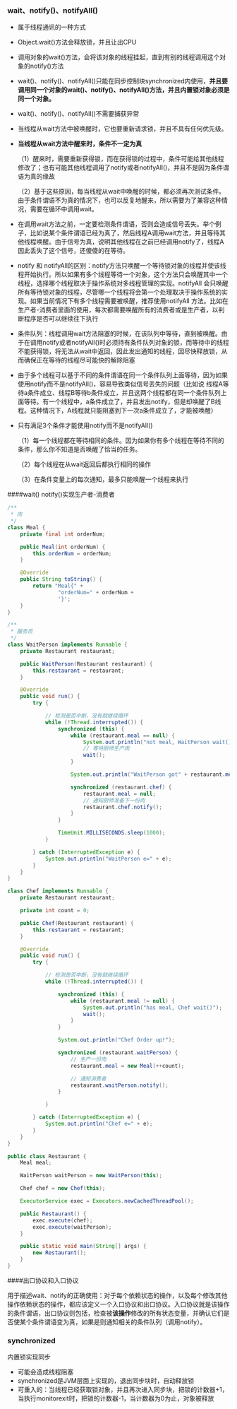 ### wait、notify()、notifyAll()

- 属于线程通讯的一种方式

- Object.wait()方法会释放锁，并且让出CPU

- 调用对象的wait()方法，会将该对象的线程挂起，直到有别的线程调用这个对象的notify()方法

- wait()、notify()、notifyAll()只能在同步控制块synchronized内使用，**并且要调用同一个对象的wait()、notify()、notifyAll()方法，并且内置锁对象必须是同一个对象。**

- wait()、notify()、notifyAll()不需要捕获异常

- 当线程从wait方法中被唤醒时，它也要重新请求锁，并且不具有任何优先级。

- **当线程从wait方法中醒来时，条件不一定为真**

  （1）醒来时，需要重新获得锁，而在获得锁的过程中，条件可能给其他线程修改了；也有可能其他线程调用了notify或者notifyAll()，并且不是因为条件谓语为真的缘故

  （2）基于这些原因，每当线程从wait中唤醒的时候，都必须再次测试条件。由于条件谓语不为真的情况下，也可以反复地醒来，所以需要为了兼容这种情况，需要在循环中调用wait。

- 在调用wait方法之前，一定要检测条件谓语，否则会造成信号丢失。举个例子，比如说某个条件谓语已经为真了，然后线程A调用wait方法，并且等待其他线程唤醒。由于信号为真，说明其他线程在之前已经调用notify了，线程A因此丢失了这个信号，还傻傻的在等待。

- notify 和 notifyAll的区别：notify方法只唤醒一个等待锁对象的线程并使该线程开始执行。所以如果有多个线程等待一个对象，这个方法只会唤醒其中一个线程，选择哪个线程取决于操作系统对多线程管理的实现。notifyAll 会只唤醒所有等待锁对象的线程，尽管哪一个线程将会第一个处理取决于操作系统的实现。如果当前情况下有多个线程需要被唤醒，推荐使用notifyAll 方法。比如在生产者-消费者里面的使用，每次都需要唤醒所有的消费者或是生产者，以判断程序是否可以继续往下执行

- 条件队列：线程调用wait方法阻塞的时候，在该队列中等待，直到被唤醒。由于在调用notify或者notifyAll()时必须持有条件队列对象的锁，而等待中的线程不能获得锁，将无法从wait中返回，因此发出通知的线程，因尽快释放锁，从而确保正在等待的线程尽可能快的解除阻塞

- 由于多个线程可以基于不同的条件谓语在同一个条件队列上面等待，因为如果使用notify而不是notifyAll()，容易导致类似信号丢失的问题（比如说 线程A等待a条件成立、线程B等待b条件成立，并且这两个线程都在同一个条件队列上面等待。有一个线程中，a条件成立了，并且发出notify，但是却唤醒了B线程。这种情况下，A线程就只能阻塞到下一次a条件成立了，才能被唤醒）

- 只有满足3个条件才能使用notify而不是notifyAll()

  （1）每一个线程都在等待相同的条件。因为如果你有多个线程在等待不同的条件，那么你不知道是否唤醒了恰当的任务。 

  （2）每个线程在从wait返回后都执行相同的操作
  
  （3）在条件变量上的每次通知，最多只能唤醒一个线程来执行



####wait() notify()实现生产者-消费者

```java
/**
 * 肉
 */
class Meal {
    private final int orderNum;

    public Meal(int orderNum) {
        this.orderNum = orderNum;
    }

    @Override
    public String toString() {
        return "Meal{" +
                "orderNum=" + orderNum +
                '}';
    }
}

/**
 * 服务员
 */
class WaitPerson implements Runnable {
    private Restaurant restaurant;

    public WaitPerson(Restaurant restaurant) {
        this.restaurant = restaurant;
    }

    @Override
    public void run() {
        try {

            // 检测是否中断，没有就继续循环
            while (!Thread.interrupted()) {
                synchronized (this) {
                    while (restaurant.meal == null) {
                        System.out.println("not meal, WaitPerson wait()");
                        // 等待厨师生产肉
                        wait();
                    }

                    System.out.println("WaitPerson got" + restaurant.meal);

                    synchronized (restaurant.chef) {
                        restaurant.meal = null;
                        // 通知厨师准备下一份肉
                        restaurant.chef.notify();
                    }
                }

                TimeUnit.MILLISECONDS.sleep(1000);
            }

        } catch (InterruptedException e) {
            System.out.println("WaitPerson e=" + e);
        }
    }
}

class Chef implements Runnable {
    private Restaurant restaurant;

    private int count = 0;

    public Chef(Restaurant restaurant) {
        this.restaurant = restaurant;
    }

    @Override
    public void run() {
        try {

            // 检测是否中断，没有就继续循环
            while (!Thread.interrupted()) {

                synchronized (this) {
                    while (restaurant.meal != null) {
                        System.out.println("has meal, Chef wait()");
                        wait();
                    }
                }

                System.out.println("Chef Order up!");

                synchronized (restaurant.waitPerson) {
                    // 生产一份肉
                    restaurant.meal = new Meal(++count);

                    // 通知消费者
                    restaurant.waitPerson.notify();
                }

            }

        } catch (InterruptedException e) {
            System.out.println("Chef e=" + e);
        }
    }
}

public class Restaurant {
    Meal meal;

    WaitPerson waitPerson = new WaitPerson(this);

    Chef chef = new Chef(this);

    ExecutorService exec = Executors.newCachedThreadPool();

    public Restaurant() {
        exec.execute(chef);
        exec.execute(waitPerson);
    }

    public static void main(String[] args) {
        new Restaurant();
    }
}

```





####出口协议和入口协议

用于描述wait、notify的正确使用：对于每个依赖状态的操作，以及每个修改其他操作依赖状态的操作，都应该定义一个入口协议和出口协议。入口协议就是该操作的条件谓语，出口协议则包括，检查被**该操作**修改的所有状态变量，并确认它们是否使某个条件谓语变为真，如果是则通知相关的条件队列（调用notify）。









### synchronized

内置锁实现同步

- 可能会造成线程阻塞
-  synchronized是JVM层面上实现的，退出同步块时，自动释放锁
- 可重入的：当线程已经获取锁对象，并且再次进入同步块，把锁的计数器+1，当执行monitorexit时，把锁的计数器-1，当计数器为0为止，对象被释放
